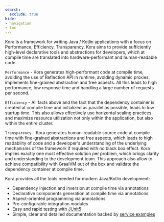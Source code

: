```yaml
---
search:
  exclude: true
hide:
- navigation
- toc
---
```


Kora is a framework for writing Java / Kotlin applications with a focus on Performance, Efficiency, Transparency.
Kora aims to provide sufficiently high-level declarative tools and abstractions for developers,
which at compile time are translated into hardware-performant and human-readable code.

`Performance` - Kora generates high-performant code at compile time,
avoiding the use of Reflection API in runtime, avoiding dynamic proxies, implements fine-grained abstraction and free aspects.
All this leads to high performance, low response time and handling a large number of requests per second.

`Efficiency` - All facts above and the fact that the dependency container is created
at compile time and initialized as parallel as possible, leads to low startup time.
This also allows effectively use horizontal scaling practices
and maximize resource utilization not only within the application, but also within the entire cluster.

`Transparency` - Kora generates human-readable source code at compile time 
with fine-grained abstractions and free aspects, which leads to high readability of code
and a developer's understanding of the underlying mechanisms of the framework if required with no black box effect.
Kora implies exactly one most effective solution per problem, which brings clarity and understanding to the development team.
This approach also allow to achieve compatibility with GraalVM out of the box and validate the dependency container at compile time.

Kora provides all the tools needed for modern Java/Kotlin development:

- Dependency injection and inversion at compile time via annotations
- Declarative components generation at compile time via annotations
- Aspect-oriented programming via annotations
- Pre-configurable integration modules
- Easy and rapid testing with [JUnit5](documentation/junit5.md)
- Simple, clear and detailed documentation backed by [service examples](examples/kora-examples.md)
